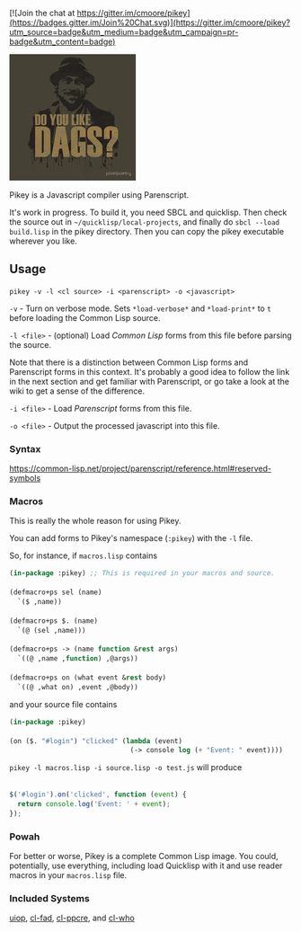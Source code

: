 [![Join the chat at https://gitter.im/cmoore/pikey](https://badges.gitter.im/Join%20Chat.svg)](https://gitter.im/cmoore/pikey?utm_source=badge&utm_medium=badge&utm_campaign=pr-badge&utm_content=badge)

![](dags.jpg)

Pikey is a Javascript compiler using Parenscript.

It's work in progress.  To build it, you need SBCL and quicklisp.  Then check the source out in `~/quicklisp/local-projects`, and finally do `sbcl --load build.lisp` in the pikey directory.  Then you can copy the pikey executable wherever you like.

## Usage

`pikey -v -l <cl source> -i <parenscript> -o <javascript>`

`-v` - Turn on verbose mode.  Sets `*load-verbose*` and `*load-print*` to `t` before loading the Common Lisp source.

`-l <file>` - (optional) Load *Common Lisp* forms from this file before parsing the source.

Note that there is a distinction between Common Lisp forms and Parenscript forms in this context.  It's probably a good idea to follow the link in the next section and get familiar with Parenscript, or go take a look at the wiki to get a sense of the difference.

`-i <file>` - Load *Parenscript* forms from this file.

`-o <file>` - Output the processed javascript into this file.

### Syntax

https://common-lisp.net/project/parenscript/reference.html#reserved-symbols

### Macros

This is really the whole reason for using Pikey.

You can add forms to Pikey's namespace (`:pikey`) with the `-l` file.

So, for instance, if `macros.lisp` contains

``` lisp
(in-package :pikey) ;; This is required in your macros and source.

(defmacro+ps sel (name)
  `($ ,name))

(defmacro+ps $. (name)
  `(@ (sel ,name)))

(defmacro+ps -> (name function &rest args)
  `((@ ,name ,function) ,@args))
  
(defmacro+ps on (what event &rest body)
  `((@ ,what on) ,event ,@body))

```

and your source file contains

``` lisp
(in-package :pikey)

(on ($. "#login") "clicked" (lambda (event)
                              (-> console log (+ "Event: " event))))

```

`pikey -l macros.lisp -i source.lisp -o test.js` will produce

``` javascript

$('#login').on('clicked', function (event) {
  return console.log('Event: ' + event);
});

```

### Powah

For better or worse, Pikey is a complete Common Lisp image.  You could, potentially, use everything, including load Quicklisp with it and use reader macros in your `macros.lisp` file.

### Included Systems

[uiop](http://quickdocs.org/uiop), [cl-fad](http://quickdocs.org/cl-fad/), [cl-ppcre](http://quickdocs.org/cl-ppcre), and [cl-who](http://quickdocs.org/cl-who)


